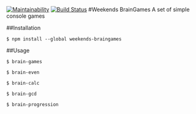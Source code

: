 [![Maintainability](https://api.codeclimate.com/v1/badges/a99a88d28ad37a79dbf6/maintainability)](https://codeclimate.com/github/codeclimate/codeclimate/maintainability)
[![Build Status](https://travis-ci.org/TheAlmightyYudHay/frontend-project-lvl1.svg?branch=master)](https://travis-ci.org/TheAlmightyYudHay/frontend-project-lvl1)
#Weekends BrainGames
A set of simple console games

##Installation
```$xslt
$ npm install --global weekends-braingames
```
##Usage
```$xslt
$ brain-games

$ brain-even

$ brain-calc

$ brain-gcd

$ brain-progression
```